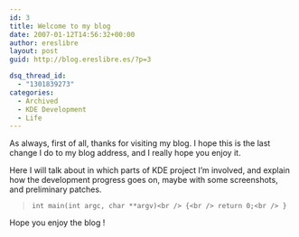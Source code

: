 ```yaml
---
id: 3
title: Welcome to my blog
date: 2007-01-12T14:56:32+00:00
author: ereslibre
layout: post
guid: http://blog.ereslibre.es/?p=3

dsq_thread_id:
  - "1301839273"
categories:
  - Archived
  - KDE Development
  - Life
---
```

As always, first of all, thanks for visiting my blog. I hope this is the last change I do to my blog address, and I really hope you enjoy it.

Here I will talk about in which parts of KDE project I&#8217;m involved, and explain how the development progress goes on, maybe with some screenshots, and preliminary patches.

>  `int main(int argc, char **argv)<br />
{<br />
return 0;<br />
}`

Hope you enjoy the blog !
